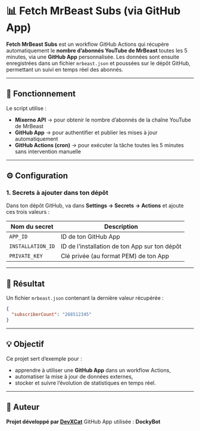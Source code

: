 # 📊 Fetch MrBeast Subs (via GitHub App)

**Fetch MrBeast Subs** est un workflow GitHub Actions qui récupère automatiquement le **nombre d’abonnés YouTube de MrBeast** toutes les 5 minutes, via une **GitHub App** personnalisée.
Les données sont ensuite enregistrées dans un fichier `mrbeast.json` et poussées sur le dépôt GitHub, permettant un suivi en temps réel des abonnés.

---

## 🚀 Fonctionnement

Le script utilise :

* **Mixerno API** → pour obtenir le nombre d’abonnés de la chaîne YouTube de MrBeast
* **GitHub App** → pour authentifier et publier les mises à jour automatiquement
* **GitHub Actions (cron)** → pour exécuter la tâche toutes les 5 minutes sans intervention manuelle

---

## ⚙️ Configuration

### 1. Secrets à ajouter dans ton dépôt

Dans ton dépôt GitHub, va dans **Settings → Secrets → Actions** et ajoute ces trois valeurs :

| Nom du secret     | Description                                   |
| ----------------- | --------------------------------------------- |
| `APP_ID`          | ID de ton GitHub App                          |
| `INSTALLATION_ID` | ID de l’installation de ton App sur ton dépôt |
| `PRIVATE_KEY`     | Clé privée (au format PEM) de ton App         |


---

## 📁 Résultat

Un fichier `mrbeast.json` contenant la dernière valeur récupérée :

```json
{
  "subscriberCount": "268512345"
}
```

---

## 💡 Objectif

Ce projet sert d’exemple pour :

* apprendre à utiliser une **GitHub App** dans un workflow Actions,
* automatiser la mise à jour de données externes,
* stocker et suivre l’évolution de statistiques en temps réel.

---

## 👤 Auteur

**Projet développé par [DevXCat](https://github.com/DevXCat)**
GitHub App utilisée : **DockyBot**
